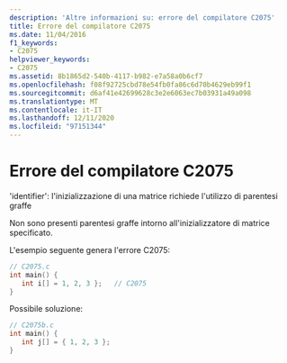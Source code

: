 ```yaml
---
description: 'Altre informazioni su: errore del compilatore C2075'
title: Errore del compilatore C2075
ms.date: 11/04/2016
f1_keywords:
- C2075
helpviewer_keywords:
- C2075
ms.assetid: 8b1865d2-540b-4117-b982-e7a58a0b6cf7
ms.openlocfilehash: f08f92725cbd78e54fb0fa86c6d70b4629eb99f1
ms.sourcegitcommit: d6af41e42699628c3e2e6063ec7b03931a49a098
ms.translationtype: MT
ms.contentlocale: it-IT
ms.lasthandoff: 12/11/2020
ms.locfileid: "97151344"
---
```

# <a name="compiler-error-c2075"></a>Errore del compilatore C2075

'identifier': l'inizializzazione di una matrice richiede l'utilizzo di parentesi graffe

Non sono presenti parentesi graffe intorno all'inizializzatore di matrice specificato.

L'esempio seguente genera l'errore C2075:

```c
// C2075.c
int main() {
   int i[] = 1, 2, 3 };   // C2075
}
```

Possibile soluzione:

```c
// C2075b.c
int main() {
   int j[] = { 1, 2, 3 };
}
```
